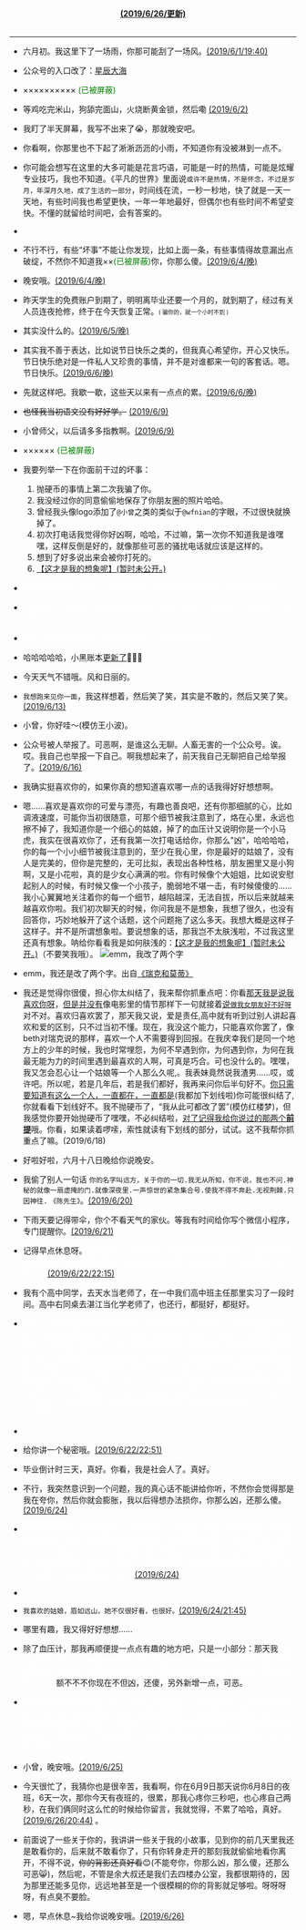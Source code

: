 
<center>
<b>
<a href="">(2019/6/26/更新)</a>
</b>
<br>
<br>

</center>

---


- 六月初。我这里下了一场雨，你那可能刮了一场风。[(2019/6/1/19:40)]()
- 公众号的入口改了：[星辰大海](https://wfnian6.github.io/wfnianoo.github.io/) 
- ×××××××××× <font color="green">(已被屏蔽)</font>
- 等鸡吃完米山，狗舔完面山，火烧断黄金锁，然后嘞 [(2019/6/2)]()
- 我盯了半天屏幕，我写不出来了😭，那就晚安吧。
- 你看啊，你那里也不下起了淅淅沥沥的小雨，不知道你有没被淋到一点不。
- 你可能会想写在这里的大多可能是花言巧语，可能是一时的热情，可能是炫耀专业技巧，我也不知道。《平凡的世界》里面说`或许不是热情，不是怀念，不过是岁月，年深月久地，成了生活的一部分`，时间线在流，一秒一秒地，快了就是一天一天地，有些时间我也希望更快，一年一年地最好，但偶尔也有些时间不希望变快。不懂的就留给时间吧，会有答案的。
- 
- 不行不行，有些“坏事”不能让你发现，比如上面一条，有些事情得故意漏出点破绽，不然你不知道我××<font color="green">(已被屏蔽)</font>你，你那么傻。[(2019/6/4/晚)]()
- 晚安哦。[(2019/6/4/晚)]()
- 昨天学生的免费账户到期了，明明离毕业还要一个月的，就到期了，经过有关人员连夜抢修，终于在今天恢复正常。<font size="1">( 骗你的，就一个小时不到 )</font>
- 其实没什么的。[(2019/6/5/晚)]()
- 其实我不善于表达，比如说节日快乐之类的，但我真心希望你，开心又快乐。节日快乐绝对是一件私人又珍贵的事情，并不是对谁都来一句的客套话。嗯。节日快乐。[(2019/6/6/晚)]()
- 先就这样吧。我歇一歇，这些天以来有一点点的累。[(2019/6/6/晚)]()
- <s>也怪我当初语文没有好好学。</s> [(2019/6/9)]()
- 小曾师父，以后请多多指教啊。[(2019/6/9)]()

- ×××××× <font color="green">(已被屏蔽)</font>
- 我要列举一下在你面前干过的坏事：
	1. 抛硬币的事情上第二次我骗了你。
	2. 我没经过你的同意偷偷地保存了你朋友圈的照片哈哈。
	3. 曾经我头像logo添加了`@小曾`之类的类似于`@wfnian`的字眼，不过很快就换掉了。
	4. 初次打电话我觉得你好凶啊，哈哈，不过嘛，第一次你不知道我是谁嘿嘿，这样反倒是好的，就像那些可恶的骚扰电话就应该是这样的。
	5. 想到了好多说出来会被你打死的。
	6. [【这才是我的想象呢】(暂时未公开。)](https://wfnian6.github.io/nihaowa.github.io/)

- <font color="white">我真的真的好××你哦，哈哈哈哈哈，不过也真的挺累滴。嗯嗯确实是这样。</font>
- <font color="white">气死我了，昨天晚上梦见你啊哈哈哈，但是，你不！理！我！，太高冷了，伤心啊。</font>
- <font color="white">又又又又梦到了你呀，不记得细节了，只记得很漂亮啦。</font>
- 哈哈哈哈哈，小黑账本[更新了](https://xzeng.top/main/0000/01/01/00.html)👻😸🧟
- 今天天气不错哦。风和日丽的。
- `我想跑来见你一面`，我这样想着，然后笑了笑，其实是不敢的，然后又笑了笑。[(2019/6/13)]()
- 小曾，你好哇～(模仿王小波)。
- 公众号被人举报了。可恶啊，是谁这么无聊。人畜无害的一个公众号。诶。哎。我自己也举报一下自己。啊我想起来了，前天我自己无聊把自己给举报了。[(2019/6/16)]()
- 我确实挺喜欢你的，如果你真的想知道喜欢哪一点的话我得好好想想啊。
- 嗯……喜欢是喜欢你的可爱与漂亮，有趣也善良吧，还有你那细腻的心，比如调液速度，可能你当初很随意，可那个细节被我注意到了，烙在心里，永远也擦不掉了，我知道你是一个细心的姑娘，掉了的血压计又说明你是一个小马虎，我实在很喜欢你了，还有我第一次打电话给你，你那么"凶"，哈哈哈哈，你的每一个小小细节被我注意到的，至少在我心里，你是最好的姑娘了，没有人是完美的，但你是完整的，无可比拟，表现出各种性格，朋友圈里又是小狗啊，又是小花啦，真的是少女心满满的啦。你有时候像个大姐姐，比如说安慰起别人的时候，有时候又像一个小孩子，脆弱地不堪一击，有时候傻傻的…… 我小心翼翼地关注着你的每一个细节，越陷越深，无法自拔，所以后来就越来越喜欢你啦。我们初次聊天的时候，你问我是不是想象，我想了很久，也没有回答你，巧妙地躲开了这个话题，这个问题拖了这么多天。我想大概是这样子这样子。并不是所谓想象啦。要说想象的话，那我岂不太肤浅啦，不过我这里还真有想象。呐给你看看我是如何肤浅的：[【这才是我的想象呢】(暂时未公开。)](https://wfnian6.github.io/nihaowa.github.io/)（不要笑我哦）。
![emm，我改了两个字](https://upload.cc/i1/2019/06/17/Xhvg7Q.jpg)
- emm，我还是改了两个字。出自[《瑞克和莫蒂》](https://mobile.rr.tv/mission/#/share/season?id=4787&type=season&mobid=xpExW)

- 我还是觉得你很傻，担心你太纠结了，我来帮你抓重点吧：你看<u>那天我是说我喜欢你呀</u>，<u>但是并没有</u>像电影里的情节那样下一句就接着<u>说`做我女朋友好不好呀`</u>对不对。喜欢归喜欢罢了，那天我又说，爱是责任,高中就有听到过别人讲起喜欢和爱的区别，只不过当初不懂。现在，我没这个能力，只能喜欢你罢了，像beth对瑞克说的那样，喜欢一个人不需要得到回报。在我庆幸我们是同一个地方上的少年的时候，我也时常埋怨，为何不早遇到你，为何遇到你，为何在我最无能为力的时间里遇到最喜欢的人啊，可真是巧合。可也没什么的。嘿嘿，我又怎会忍心让一个姑娘等一个人那么久呢,。我表妹竟然说我渣男……哎，或许吧。所以呢，若是几年后，若是我们都好，我再来问你后半句好不。<u>你只需要知道有这么一个人，一直都在，一直都是</u>(我都加下划线啦)你可能很纠结了,你就看看下划线好不。我不抛硬币了，“我从此可都改了罢”(模仿红楼梦)，但我感觉你要开始抛硬币了嘿嘿，不必纠结啦，<u>对了记得我给你说过的那两个<b>前提</b></u>哦。你看，如果读着啰嗦，索性就读有下划线的部分，试试。这不我帮你抓重点了嘛。(2019/6/18)
- 好啦好啦，六月十八日晚给你说晚安。
- 我偷了别人一句话 `你的名字叫远方，关于你的一切.我无从所知，你不说，我也不问.神秘的就像一扇虚掩的门.就像深夜里.一声惊世的紧急集合号.使我不得不奔赴.无视荆棘.只因神往.`  `《陈先生》`。[(2019/6/20)]()

- 下雨天要记得带伞，你个不看天气的家伙。等我有时间给你写个微信小程序，专门提醒你。[(2019/6/21)]()
- 记得早点休息呀。<font color="white">我也是啊，这样就可以有很大概率早点梦到一个很可爱漂亮的小姑娘了啊哈哈哈哈哈哈，此处应该有老脸一红的表情包。这段有点不要脸。😁</font>[(2019/6/22/22:15)]()
- 我有个高中同学，去天水当老师了，在一中我们高中班主任那里实习了一段时间。高中右同桌去湛江当化学老师了，也还行，都挺好，都挺好。
- <font color="white">而我，遇到你之前不知天高地厚，只是闯啊闯啊，现在呢，教师资格证也没有，考公务员时间也不好，所以呢，找的那些工作吧，我没一个想去的，身逢绝境，最优解只有考研了，所以我说为何不早点遇到你呢？我可以及时改变航向。是，曾经梦想着仗剑走天涯，如今有了一个小小的牵挂。有时候生活真的是，把我们以一种奇迹般地方式聚在一起，又拿出他的杀手锏时间这个东西来折磨我，不过你看，一月，二月，……六月末，七月，时间过得真快啊，我还在这里时不时地烦你呢。没人敢保证后来的后来会不会变，，只不过，我在每一个今天，都可以保证，明天我依然还喜欢那个完完整整的小曾。(2019/6/22/22:37)</font>
- <!-- <font color="white">你给我讲过一小段你的情感经历，那我也讲讲自己的吧。高中的大半段时间别人问我这个喜欢的人啊什么的我就敷衍说我喜欢我姐哈哈哈哈，我确实喜欢那种被拉着去逛街，晚上帮我装第二天的早餐等的感觉哈哈，她挺会照顾人的。后面就有比较喜欢一个隔壁班的同学了，她成绩比较好，后来就暗自较劲，什么什么一定要比她好啥的，不过到最后我也没考过她，她比我高了三分，具体到什么时候不喜欢的吧，那就应该是她高三下学期有男朋友了的时候吧，两人拉着手在我面前走过去……，不过我还是挺好的，那几天还默默祝福她们来着(真心的)，从来没有当面说过话，那个高中时代便结束了。哈哈胆小吧。上了大学，大一成绩真的不好，大二有点醒悟了，感觉那些个成绩的就比较厉害，同样地，天天泡图书馆，大三就有了奖学金之类的，还行吧，奇怪的是，前几天竟然有一个俄罗斯的姑娘在推特上给我表白……哈哈哈哈哈，可能是因为我在特朗普推特下面评论太多了。</font> -->
- 给你讲一个秘密哦。[(2019/6/22/22:51)]()
- 毕业倒计时三天，真好。你看，我是社会人了。真好。
- 不行，我突然意识到一个问题，我的真心话不能讲给你听，不然你会觉得那是我在夸你，然后你就会膨胀，我以后得想办法损你，你那么凶，还那么傻。[(2019/6/24)]()
- <font color="white">我不是很合群，有点点自卑，不善于交谈，你也说了我比较内向害羞，在我遇到你之前。可是，我发现你比我还自卑。只是更爱笑罢了。不提那个字了好不好。有人给我讲过:人不一定非得在哪个年龄段干什么事，后来觉得是有道理的。咱们都和上一辈们不一样了，所以啊小曾，有些事情可能会迟到，但一定不会缺席。你那么傻还那么凶。</font>[(2019/6/24)]() 
- <!-- 你现在走在一个大平原上，无论朝哪个方向走都可以，走偏一点都没关系，可以回来的。 -->
- `我喜欢的姑娘，眉如远山，她不仅很好看，也很好。`[(2019/6/24/21:45)]()
- 哪里有趣，我又得好好想想……
- 除了血压计，那我再顺便提一点点有趣的地方吧，只是一小部分：那天我<font color="white">问你《你的名字》，你说等我考完研。我想你是怕耽误我考研的，当时我暗自觉得你真好，站在别人的角度为别人着想，我打心底觉得你呀，真好😌，好喜欢你呀+1+1。</font>额不不不你现在不但凶，还傻，另外新增一点，可恶。
- <font color="white">现在是2019年的6月25日15：55.马上就得走了，有点点失落，也没什么想说的，这大四一年有点累的，前半学期极其糟糕，后半学期庆幸遇到了你，让大多数的时间美好了起来。不说这些了，想表达我特别喜欢你。羞耻的文字颜色变白了，呀呀呀呀，下午走的急，有些表达有歧义，希望你没有看到，对，肯定没看到。</font>
- 小曾，晚安哦。[(2019/6/25)]() 
- 今天很忙了，我猜你也是很辛苦，我看啊，你在6月9日那天说你6月8日的夜班，6天一次，那你今天有夜班的，很累，那我心疼你三秒吧，也心疼自己两秒，在我们俩同时这么忙的时候给你留言，我就觉得，不累了哈哈，真好。[(2019/6/26/20:44)]() 。
- 前面说了一些关于你的，我讲讲一些关于我的小故事，见到你的前几天里我还是敢看你的，后来就不敢看你了，只有你转身走开的那刻我就偷偷地看你离开，不得不说，<s>你的背影还真好看</s>😊(不能夸你，你那么凶，那么傻，还那么可恶😸)，然后呢，不管是余大叔还是我们去四楼办公室，我都很期待的，因为那里还能多见你，远远地甚至是一个很模糊的你的背影就足够啦。呀呀呀呀，有点臭不要脸。
- 嗯，早点休息~我给你说晚安哦。[(2019/6/26)]()